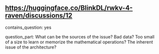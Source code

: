 ## https://huggingface.co/BlinkDL/rwkv-4-raven/discussions/12

contains_question: yes

question_part: What can be the sources of the issue?
Bad data?
Too small of a size to learn or memorize the mathematical operations?
The inherent issue of the architecture?